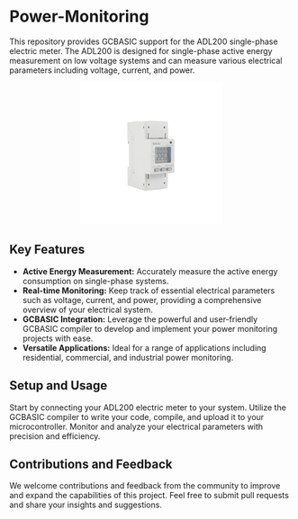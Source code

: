 # Power-Monitoring

This repository provides GCBASIC support for the ADL200 single-phase electric meter. The ADL200 is designed for single-phase active energy measurement on low voltage systems and can measure various electrical parameters including voltage, current, and power.
<p align="center">
  <img src="https://github.com/GreatCowBASIC/Power-Monitoring/blob/master/Images/adl200-1.png?raw=true" alt="ADL200 Electric Meter" width="50%">
</p>

## Key Features
- **Active Energy Measurement:** Accurately measure the active energy consumption on single-phase systems.
- **Real-time Monitoring:** Keep track of essential electrical parameters such as voltage, current, and power, providing a comprehensive overview of your electrical system.
- **GCBASIC Integration:** Leverage the powerful and user-friendly GCBASIC compiler to develop and implement your power monitoring projects with ease.
- **Versatile Applications:** Ideal for a range of applications including residential, commercial, and industrial power monitoring.

## Setup and Usage
Start by connecting your ADL200 electric meter to your system. Utilize the GCBASIC compiler to write your code, compile, and upload it to your microcontroller. Monitor and analyze your electrical parameters with precision and efficiency.

## Contributions and Feedback
We welcome contributions and feedback from the community to improve and expand the capabilities of this project. Feel free to submit pull requests and share your insights and suggestions.
